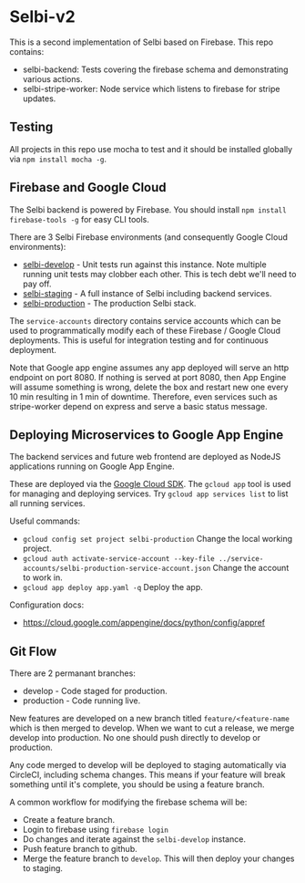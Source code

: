Selbi-v2
========

This is a second implementation of Selbi based on Firebase. This repo contains:

- selbi-backend: Tests covering the firebase schema and demonstrating various actions.
- selbi-stripe-worker: Node service which listens to firebase for stripe updates.

Testing
-------
All projects in this repo use mocha to test and it should be installed globally via `npm install mocha -g`.

Firebase and Google Cloud
-------------------------
The Selbi backend is powered by Firebase. You should install `npm install firebase-tools -g` for easy CLI tools.

There are 3 Selbi Firebase environments (and consequently Google Cloud environments):
- [selbi-develop](https://console.cloud.google.com/home/dashboard?project=selbi-develop) - Unit tests run against this instance. Note multiple running unit tests may clobber each other. This is tech debt we'll need to pay off.
- [selbi-staging](https://console.cloud.google.com/home/dashboard?project=selbi-staging) - A full instance of Selbi including backend services.
- [selbi-production](https://console.cloud.google.com/home/dashboard?project=selbi-production) - The production Selbi stack.

The `service-accounts` directory contains service accounts which can be used to programmatically modify each of these
Firebase / Google Cloud deployments. This is useful for integration testing and for continuous deployment.

Note that Google app engine assumes any app deployed will serve an http endpoint on port 8080. If nothing is served at port 8080, then App Engine will assume something is wrong, delete the box and restart new one every 10 min resulting in 1 min of downtime. Therefore, even services such as stripe-worker depend on express and serve a basic status message.

Deploying Microservices to Google App Engine
--------------------------------------------
The backend services and future web frontend are deployed as NodeJS applications running on Google App Engine.

These are deployed via the [Google Cloud SDK](https://cloud.google.com/sdk/docs/quickstart-mac-os-x?authuser=0). The `gcloud app` tool is used for managing and deploying services. Try `gcloud app services list` to list all running services.

Useful commands:
- `gcloud config set project selbi-production` Change the local working project.
- `gcloud auth activate-service-account --key-file ../service-accounts/selbi-production-service-account.json` Change the account to work in.
- `gcloud app deploy app.yaml -q` Deploy the app.

Configuration docs:
- https://cloud.google.com/appengine/docs/python/config/appref

Git Flow
--------
There are 2 permanant branches:
- develop - Code staged for production.
- production - Code running live.

New features are developed on a new branch titled `feature/<feature-name` which is then merged to develop. When we want to cut a release, we merge develop into production. No one should push directly to develop or production.

Any code merged to develop will be deployed to staging automatically via CircleCI, including schema changes. This means if your feature will break something until it's complete, you should be using a feature branch.

A common workflow for modifying the firebase schema will be:
- Create a feature branch.
- Login to firebase using `firebase login`
- Do changes and iterate against the `selbi-develop` instance.
- Push feature branch to github.
- Merge the feature branch to `develop`. This will then deploy your changes to staging.


